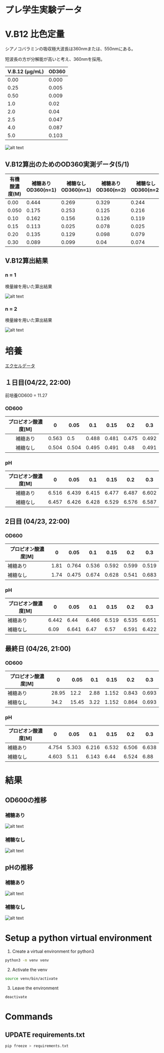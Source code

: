 # プレ学生実験データ

# V.B12 比色定量

シアノコバラミンの吸収極大波長は360nmまたは、550nmにある。

短波長の方が分解能が高いと考え、360nmを採用。

| V.B.12 (µg/mL) | OD360  |
| ---- | ------ |
| 0.00    | 0.000      |
| 0.25 | 0.005  |
| 0.50  | 0.009  |
| 1.0    | 0.02   |
| 2.0   | 0.04   |
| 2.5  | 0.047  |
| 4.0    | 0.087  |
| 5.0   | 0.103  |

![alt text](images/Standard.png )

## V.B12算出のためのOD360実測データ(5/1)

| 有機酸濃度(M) | 補糖ありOD360(n=1) | 補糖なしOD360(n=1) | 補糖ありOD360(n=2) | 補糖なしOD360(n=2)|
|-------------|-------------|-------------|-------------|-------------|
| 0.00        | 0.444       | 0.269       | 0.329       | 0.244       |
| 0.050        | 0.175       | 0.253       | 0.125       | 0.216       |
| 0.10         | 0.162       | 0.156       | 0.126       | 0.119       |
| 0.15        | 0.113       | 0.025       | 0.078       | 0.025       |
| 0.20         | 0.135       | 0.129       | 0.098       | 0.079       |
| 0.30         | 0.089       | 0.099       | 0.04        | 0.074       |

## V.B12算出結果

### n = 1

検量線を用いた算出結果

![alt text](images/VB121.png )



### n = 2

検量線を用いた算出結果

![alt text](images/VB122.png )




# 培養
[エクセルデータ](OD600_PH_data_raw.xlsx)
## １日目(04/22, 22:00)

前培養OD600 = 11.27

### OD600

| プロピオン酸濃度[M] | 0     | 0.05  | 0.1   | 0.15  | 0.2   | 0.3   |
|:---------------:|-------|-------|-------|-------|-------|-------|
| 補糖あり           | 0.563 | 0.5   | 0.488 | 0.481 | 0.475 | 0.492 |
| 補糖なし           | 0.504 | 0.504 | 0.495 | 0.491 | 0.48  | 0.491 |

### pH

| プロピオン酸濃度[M] | 0     | 0.05  | 0.1   | 0.15  | 0.2   | 0.3   |
|:---------------:|-------|-------|-------|-------|-------|-------|
| 補糖あり           | 6.516 | 6.439 | 6.415 | 6.477 | 6.487 | 6.602 |
| 補糖なし           | 6.457 | 6.426 | 6.428 | 6.529 | 6.576 | 6.587 |


## 2日目 (04/23, 22:00)

### OD600

| プロピオン酸濃度[M] | 0     | 0.05  | 0.1   | 0.15  | 0.2   | 0.3   |
|----------|-------|-------|-------|-------|-------|-------|
| 補糖あり    | 1.81  | 0.764 | 0.536 | 0.592 | 0.599 | 0.519 |
| 補糖なし    | 1.74  | 0.475 | 0.674 | 0.628 | 0.541 | 0.683 |

### pH

| プロピオン酸濃度[M] | 0     | 0.05  | 0.1   | 0.15  | 0.2   | 0.3   |
|----------|-------|-------|-------|-------|-------|-------|
| 補糖あり    | 6.442 | 6.44  | 6.466 | 6.519 | 6.535 | 6.651 |
| 補糖なし    | 6.09  | 6.641 | 6.47  | 6.57  | 6.591 | 6.422 |

## 最終日 (04/26, 21:00)

### OD600
| プロピオン酸濃度[M] | 0     | 0.05  | 0.1   | 0.15  | 0.2   | 0.3   |
|----------|-------|-------|-------|-------|-------|-------|
| 補糖あり    | 28.95 | 12.2 | 2.88 | 1.152 | 0.843 | 0.693 |
| 補糖なし    | 34.2  | 15.45 | 3.22 | 1.152 | 0.864 | 0.693 |

### pH

| プロピオン酸濃度[M] | 0     | 0.05  | 0.1   | 0.15  | 0.2   | 0.3   |
|----------|-------|-------|-------|-------|-------|-------|
| 補糖あり    | 4.754 | 5.303 | 6.216 | 6.532 | 6.506 | 6.638 |
| 補糖なし    | 4.603  | 5.11 | 6.143 | 6.44 | 6.524 | 6.88 |


# 結果

## OD600の推移

### 補糖あり

![alt text](images/OD600_glu.png)

### 補糖なし

![alt text](images/OD600_no_glu.png)

## pHの推移

### 補糖あり

![alt text](images/pH_glu.png)

### 補糖なし

![alt text](images/pH_no_glu.png)



# Setup a python virtual environment 

1. Create a virtual environment for python3

```Bash
python3 -m venv venv
```
2. Activate the venv

```Bash
source venv/bin/activate
```
3. Leave the environment 

```Bash
deactivate
```

# Commands

## UPDATE requirements.txt

```Bash
pip freeze > requirements.txt
```
